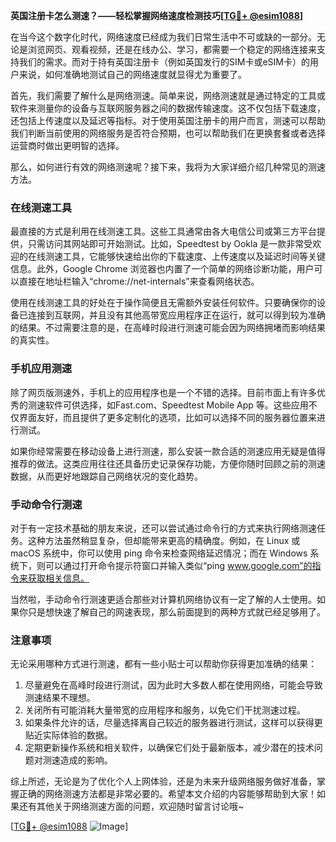 **英国注册卡怎么测速？——轻松掌握网络速度检测技巧[[TG💪+ @esim1088](https://t.me/s/esim1088)]**

在当今这个数字化时代，网络速度已经成为我们日常生活中不可或缺的一部分。无论是浏览网页、观看视频，还是在线办公、学习，都需要一个稳定的网络连接来支持我们的需求。而对于持有英国注册卡（例如英国发行的SIM卡或eSIM卡）的用户来说，如何准确地测试自己的网络速度就显得尤为重要了。

首先，我们需要了解什么是网络测速。简单来说，网络测速就是通过特定的工具或软件来测量你的设备与互联网服务器之间的数据传输速度。这不仅包括下载速度，还包括上传速度以及延迟等指标。对于使用英国注册卡的用户而言，测速可以帮助我们判断当前使用的网络服务是否符合预期，也可以帮助我们在更换套餐或者选择运营商时做出更明智的选择。

那么，如何进行有效的网络测速呢？接下来，我将为大家详细介绍几种常见的测速方法。

### 在线测速工具

最直接的方式是利用在线测速工具。这些工具通常由各大电信公司或第三方平台提供，只需访问其网站即可开始测试。比如，Speedtest by Ookla 是一款非常受欢迎的在线测速工具，它能够快速给出你的下载速度、上传速度以及延迟时间等关键信息。此外，Google Chrome 浏览器也内置了一个简单的网络诊断功能，用户可以直接在地址栏输入“chrome://net-internals”来查看网络状态。

使用在线测速工具的好处在于操作简便且无需额外安装任何软件。只要确保你的设备已连接到互联网，并且没有其他高带宽应用程序正在运行，就可以得到较为准确的结果。不过需要注意的是，在高峰时段进行测速可能会因为网络拥堵而影响结果的真实性。

### 手机应用测速

除了网页版测速外，手机上的应用程序也是一个不错的选择。目前市面上有许多优秀的测速软件可供选择，如Fast.com、Speedtest Mobile App 等。这些应用不仅界面友好，而且提供了更多定制化的选项，比如可以选择不同的服务器位置来进行测试。

如果你经常需要在移动设备上进行测速，那么安装一款合适的测速应用无疑是值得推荐的做法。这类应用往往还具备历史记录保存功能，方便你随时回顾之前的测速数据，从而更好地跟踪自己网络状况的变化趋势。

### 手动命令行测速

对于有一定技术基础的朋友来说，还可以尝试通过命令行的方式来执行网络测速任务。这种方法虽然稍显复杂，但却能带来更高的精确度。例如，在 Linux 或 macOS 系统中，你可以使用 ping 命令来检查网络延迟情况；而在 Windows 系统下，则可以通过打开命令提示符窗口并输入类似“ping www.google.com”的指令来获取相关信息。

当然啦，手动命令行测速更适合那些对计算机网络协议有一定了解的人士使用。如果你只是想快速了解自己的网速表现，那么前面提到的两种方式就已经足够用了。

### 注意事项

无论采用哪种方式进行测速，都有一些小贴士可以帮助你获得更加准确的结果：

1. 尽量避免在高峰时段进行测试，因为此时大多数人都在使用网络，可能会导致测速结果不理想。
2. 关闭所有可能消耗大量带宽的应用程序和服务，以免它们干扰测速过程。
3. 如果条件允许的话，尽量选择离自己较近的服务器进行测试，这样可以获得更贴近实际体验的数据。
4. 定期更新操作系统和相关软件，以确保它们处于最新版本，减少潜在的技术问题对测速造成的影响。

综上所述，无论是为了优化个人上网体验，还是为未来升级网络服务做好准备，掌握正确的网络测速方法都是非常必要的。希望本文介绍的内容能够帮助到大家！如果还有其他关于网络测速方面的问题，欢迎随时留言讨论哦~

[[TG💪+ @esim1088](https://t.me/s/esim1088) ![Image](https://i.postimg.cc/4NQfJmqS/Snipaste-2025-05-13-00-14-12.png)]